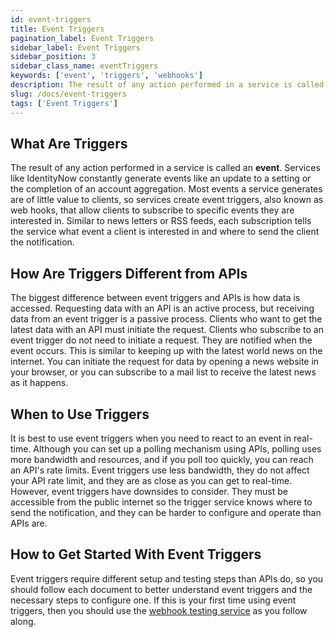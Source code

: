 ```yaml
---
id: event-triggers
title: Event Triggers
pagination_label: Event Triggers
sidebar_label: Event Triggers
sidebar_position: 3
sidebar_class_name: eventTriggers
keywords: ['event', 'triggers', 'webhooks']
description: The result of any action performed in a service is called an event. Services like IdentityNow constantly generate events like an update to a setting or the completion of an account aggregation.
slug: /docs/event-triggers
tags: ['Event Triggers']
---
```


## What Are Triggers

The result of any action performed in a service is called an **event**. Services like IdentityNow constantly generate events like an update to a setting or the completion of an account aggregation. Most events a service generates are of little value to clients, so services create event triggers, also known as web hooks, that allow clients to subscribe to specific events they are interested in. Similar to news letters or RSS feeds, each subscription tells the service what event a client is interested in and where to send the client the notification.

## How Are Triggers Different from APIs

The biggest difference between event triggers and APIs is how data is accessed. Requesting data with an API is an active process, but receiving data from an event trigger is a passive process. Clients who want to get the latest data with an API must initiate the request. Clients who subscribe to an event trigger do not need to initiate a request. They are notified when the event occurs. This is similar to keeping up with the latest world news on the internet. You can initiate the request for data by opening a news website in your browser, or you can subscribe to a mail list to receive the latest news as it happens.

## When to Use Triggers

It is best to use event triggers when you need to react to an event in real-time. Although you can set up a polling mechanism using APIs, polling uses more bandwidth and resources, and if you poll too quickly, you can reach an API's rate limits. Event triggers use less bandwidth, they do not affect your API rate limit, and they are as close as you can get to real-time. However, event triggers have downsides to consider. They must be accessible from the public internet so the trigger service knows where to send the notification, and they can be harder to configure and operate than APIs are.

## How to Get Started With Event Triggers

Event triggers require different setup and testing steps than APIs do, so you should follow each document to better understand event triggers and the necessary steps to configure one. If this is your first time using event triggers, then you should use the [webhook testing service](./preparing-a-subscriber-service.md#webhook-testing-service) as you follow along.
